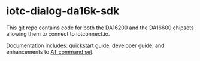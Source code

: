 # iotc-dialog-da16k-sdk

This git repo contains code for both the DA16200 and the DA16600 chipsets allowing them to connect to iotconnect.io.

Documentation includes: [quickstart guide](./doc/QUICKSTART.md), [developer guide](./doc/DEVELOPER_GUIDE), and enhancements to [AT command set](./doc/AT_COMMAND_SET.md).
